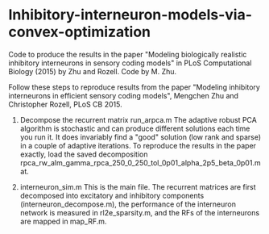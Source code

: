 # Inhibitory-interneuron-models-via-convex-optimization
Code to produce the results in the paper "Modeling biologically realistic inhibitory interneurons in sensory coding models" in PLoS Computational Biology (2015) by Zhu and Rozell. Code by M. Zhu.

Follow these steps to reproduce results from the paper "Modeling inhibitory interneurons in efficient sensory coding models", Mengchen Zhu and Christopher Rozell, PLoS CB 2015.

1. Decompose the recurrent matrix
   run_arpca.m
   The adaptive robust PCA algorithm is stochastic and can produce different solutions each time you run it. It does invariably find a "good" solution (low rank and sparse) in a couple of adaptive iterations. To reproduce the results in the paper exactly, load the saved decomposition rpca_rw_alm_gamma_rpca_250_0_250_tol_0p01_alpha_2p5_beta_0p01.mat.

2. interneuron_sim.m
   This is the main file. The recurrent matrices are first decomposed into excitatory and inhibitory components (interneuron_decompose.m), the performance of the interneuron network is measured in rl2e_sparsity.m, and the RFs of the interneurons are mapped in map_RF.m.
